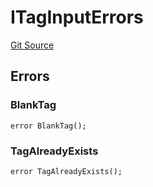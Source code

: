 # ITagInputErrors
[Git Source](https://github.com/thrackle-io/tron/blob/4370cba4c6c86564c45ea5da17298f68b13753b5/src/common/IErrors.sol)


## Errors
### BlankTag

```solidity
error BlankTag();
```

### TagAlreadyExists

```solidity
error TagAlreadyExists();
```


